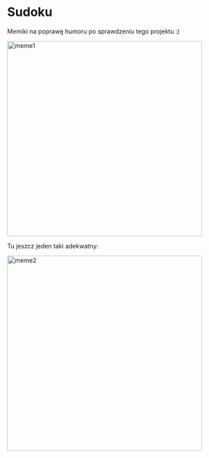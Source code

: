 # Sudoku
Memiki na poprawę humoru po sprawdzeniu tego projektu :)

<img src="https://github.com/user-attachments/assets/39272a89-7888-4cd6-b041-a8b07713711f" alt="meme1" width="450">

Tu jeszcz jeden taki adekwatny:


<img src="https://github.com/user-attachments/assets/4d815ab6-5f3f-474b-a6bf-c2431d6221b1" alt="meme2" width="450">
